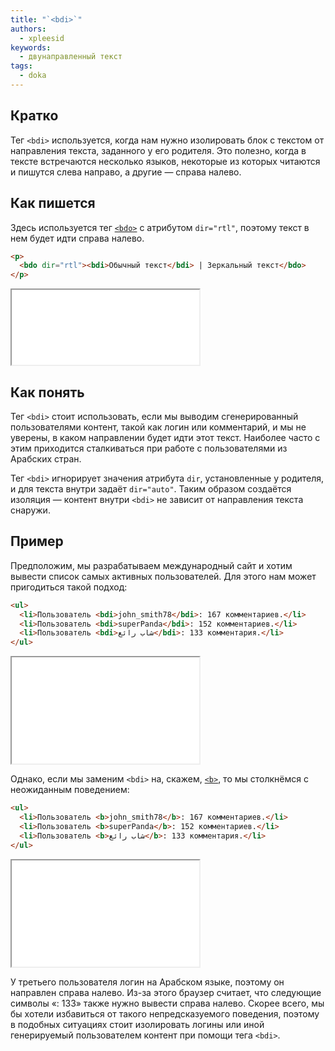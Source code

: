 ```yaml
---
title: "`<bdi>`"
authors:
  - xpleesid
keywords:
  - двунаправленный текст
tags:
  - doka
---
```


## Кратко

Тег `<bdi>` используется, когда нам нужно изолировать блок с текстом от направления текста, заданного у его родителя. Это полезно, когда в тексте встречаются несколько языков, некоторые из которых читаются и пишутся слева направо, а другие — справа налево.

## Как пишется

Здесь используется тег [`<bdo>`](/html/bdo) с атрибутом `dir="rtl"`, поэтому текст в нем будет идти справа налево.

```html
<p>
  <bdo dir="rtl"><bdi>Обычный текст</bdi> | Зеркальный текст</bdo>
</p>
```

<iframe title="Базовый пример" src="demos/basic/" height="120"></iframe>

## Как понять

Тег `<bdi>` стоит использовать, если мы выводим сгенерированный пользователями контент, такой как логин или комментарий, и мы не уверены, в каком направлении будет идти этот текст. Наиболее часто с этим приходится сталкиваться при работе с пользователями из Арабских стран.

Тег `<bdi>` игнорирует значения атрибута `dir`, установленные у родителя, и для текста внутри задаёт `dir="auto"`. Таким образом создаётся изоляция — контент внутри `<bdi>` не зависит от направления текста снаружи.

## Пример

Предположим, мы разрабатываем международный сайт и хотим вывести список самых активных пользователей. Для этого нам может пригодиться такой подход:

```html
<ul>
  <li>Пользователь <bdi>john_smith78</bdi>: 167 комментариев.</li>
  <li>Пользователь <bdi>superPanda</bdi>: 152 комментариев.</li>
  <li>Пользователь <bdi>شاب رائع</bdi>: 133 комментария.</li>
</ul>
```

<iframe title="Список пользователей с <bdi>" src="demos/userlist-bdi/" height="170"></iframe>

Однако, если мы заменим `<bdi>` на, скажем, [`<b>`](/html/b), то мы столкнёмся с неожиданным поведением:

```html
<ul>
  <li>Пользователь <b>john_smith78</b>: 167 комментариев.</li>
  <li>Пользователь <b>superPanda</b>: 152 комментариев.</li>
  <li>Пользователь <b>شاب رائع</b>: 133 комментария.</li>
</ul>
```

<iframe title="Список пользователей с <b>" src="demos/userlist-b/" height="170"></iframe>

У третьего пользователя логин на Арабском языке, поэтому он направлен справа налево. Из-за этого браузер считает, что следующие символы «‎: 133»‎‎ также нужно вывести справа налево. Скорее всего, мы бы хотели избавиться от такого непредсказуемого поведения, поэтому в подобных ситуациях стоит изолировать логины или иной генерируемый пользователем контент при помощи тега `<bdi>`.
